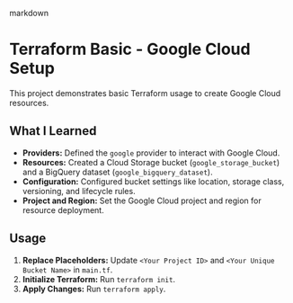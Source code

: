 markdown
# Terraform Basic - Google Cloud Setup

This project demonstrates basic Terraform usage to create Google Cloud resources.

## What I Learned

* **Providers:** Defined the `google` provider to interact with Google Cloud.
* **Resources:** Created a Cloud Storage bucket (`google_storage_bucket`) and a BigQuery dataset (`google_bigquery_dataset`).
* **Configuration:** Configured bucket settings like location, storage class, versioning, and lifecycle rules.
* **Project and Region:** Set the Google Cloud project and region for resource deployment.

## Usage

1.  **Replace Placeholders:** Update `<Your Project ID>` and `<Your Unique Bucket Name>` in `main.tf`.
2.  **Initialize Terraform:** Run `terraform init`.
3.  **Apply Changes:** Run `terraform apply`.